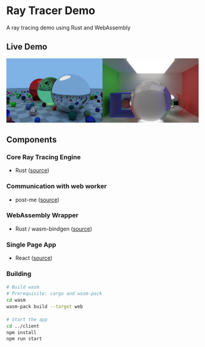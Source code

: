 # Ray Tracer Demo
A ray tracing demo using Rust and WebAssembly

## Live Demo
[![Demo Page](./demo_small.png)](https://alesgenova.github.io/ray-tracer-app/)

## Components
### Core Ray Tracing Engine
- Rust ([source](https://github.com/alesgenova/ray-tracer))

### Communication with web worker
- post-me ([source](https://github.com/alesgenova/post-me))

### WebAssembly Wrapper
- Rust / wasm-bindgen ([source](https://github.com/alesgenova/ray-tracer-app/tree/master/wasm))

### Single Page App
- React ([source](https://github.com/alesgenova/ray-tracer-app/tree/master/client))

### Building
```bash
# Build wasm
# Prerequisite: cargo and wasm-pack
cd wasm
wasm-pack build --target web

# Start the app
cd ../client
npm install
npm run start
```
